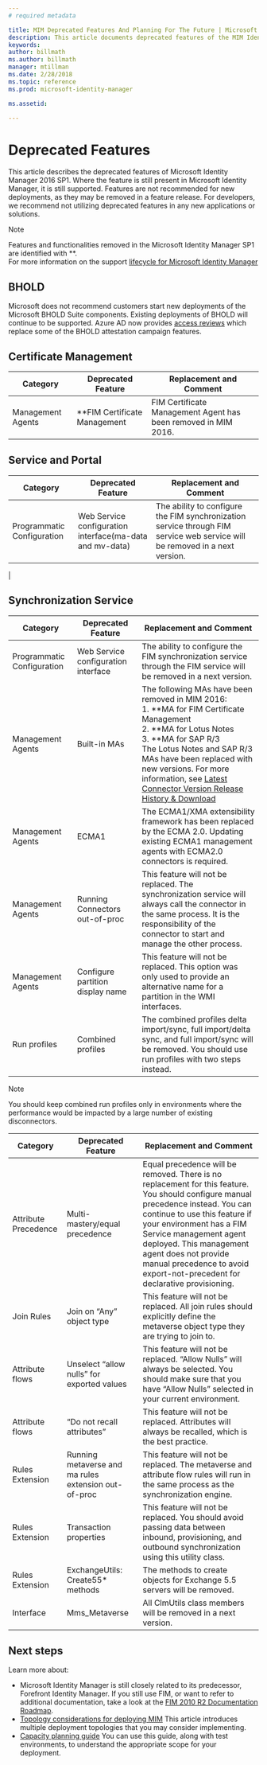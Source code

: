 ```yaml
---
# required metadata

title: MIM Deprecated Features And Planning For The Future | Microsoft Docs
description: This article documents deprecated features of the MIM Identity Manager 2016 SP1.
keywords:
author: billmath
ms.author: billmath
manager: mtillman
ms.date: 2/28/2018
ms.topic: reference
ms.prod: microsoft-identity-manager

ms.assetid:

---
```


# Deprecated Features

This article describes the deprecated features of Microsoft Identity Manager 2016 SP1. Where the feature is still present in Microsoft Identity Manager, it is still supported. Features are not recommended for new deployments, as they may be removed in a feature release.  For developers, we recommend not utilizing deprecated features in any new applications or solutions.

> [!NOTE]
> Features and functionalities removed in the Microsoft Identity Manager SP1 are identified with **. <br>
> For more information on the support [lifecycle for Microsoft Identity Manager](https://support.microsoft.com/en-us/lifecycle/search?alpha=Microsoft%20Forefront%20Identity%20Manager%202010%20R2%20Service%20Pack%201,Microsoft%20Identity%20Manager%202016,Microsoft%20Forefront%20Identity%20Manager%202010)


## BHOLD 

Microsoft does not recommend customers start new deployments of the Microsoft BHOLD Suite components. Existing deployments of BHOLD will continue to be supported. Azure AD now provides [access reviews](https://docs.microsoft.com/en-us/azure/active-directory/active-directory-azure-ad-controls-access-reviews-overview) which replace some of the BHOLD attestation campaign features.

## Certificate Management 

| **Category**                | **Deprecated Feature**              | **Replacement and Comment**           |
|-----------------------------|-------------------------------------|----------------------------------------------|
| Management Agents | **FIM Certificate Management | FIM Certificate Management Agent has been removed in MIM 2016.                                                             |

## Service and Portal

| **Category**                | **Deprecated Feature**              | **Replacement and Comment**           |
|-----------------------------|-------------------------------------|----------------------------------------------|
| Programmatic Configuration | Web Service configuration interface(ma-data and mv-data) | The ability to configure the FIM synchronization service through FIM service web service will be removed in a next version.
|

## Synchronization Service 

| **Category**                | **Deprecated Feature**              | **Replacement and Comment**           |
|-----------------------------|-------------------------------------|----------------------------------------------|
| Programmatic Configuration | Web Service configuration interface | The ability to configure the FIM synchronization service through the FIM service will be removed in a next version.                                                          |
| Management Agents           | Built-in MAs                        | The following MAs have been removed in MIM 2016: </br> 1.  **MA for FIM Certificate Management </br>2.  **MA for Lotus Notes</br> 3.  **MA for SAP R/3 </br> The Lotus Notes and SAP R/3 MAs have been replaced with new versions. For more information, see [Latest Connector Version Release History & Download](https://docs.microsoft.com/en-us/azure/active-directory/connect/active-directory-aadconnectsync-connector-version-history)                                                                                                                                                                                                                                              |
| Management Agents           | ECMA1                               | The ECMA1/XMA extensibility framework has been replaced by the ECMA 2.0. Updating existing ECMA1 management agents with ECMA2.0 connectors is required.                                                                                                                                          |
| Management Agents           | Running Connectors out-of-proc      | This feature will not be replaced. The synchronization service will always call the connector in the same process. It is the responsibility of the connector to start and manage the other process. |
| Management Agents           | Configure partition display name    | This feature will not be replaced. This option was only used to provide an alternative name for a partition in the WMI interfaces.                                                                                                                                                                       |
| Run profiles                | Combined profiles                   | The combined profiles delta import/sync, full import/delta sync, and full import/sync will be removed. You should use run profiles with two steps instead. 

> [!NOTE]
> You should keep combined run profiles only in environments where the performance would be impacted by a large number of existing disconnectors.


| **Category**                | **Deprecated Feature**              | **Replacement and Comment**           |
|--------|-------|---|    
| Attribute Precedence | Multi- mastery/equal precedence                       | Equal precedence will be removed. There is no replacement for this feature. You should configure manual precedence instead. You can continue to use this feature if your environment has a FIM Service management agent deployed. This management agent does not provide manual precedence to avoid export-not-precedent for declarative provisioning. |
| Join Rules           | Join on “Any” object type                             | This feature will not be replaced. All join rules should explicitly define the metaverse object type they are trying to join to.       |
| Attribute flows      | Unselect “allow nulls” for exported values            | This feature will not be replaced. “Allow Nulls” will always be selected. You should make sure that you have “Allow Nulls” selected in your current environment.  |
| Attribute flows      | “Do not recall attributes”                            | This feature will not be replaced. Attributes will always be recalled, which is the best practice.  |
| Rules Extension      | Running metaverse and ma rules extension out- of-proc | This feature will not be replaced. The metaverse and attribute flow rules will run in the same process as the synchronization engine.       |
| Rules Extension      | Transaction properties                                | This feature will not be replaced. You should avoid passing data between inbound, provisioning, and outbound synchronization using this utility class.  |
| Rules Extension      | ExchangeUtils: Create55\* methods                     | The methods to create objects for Exchange 5.5 servers will be removed.        |
| Interface            | Mms_Metaverse                                        | All ClmUtils class members will be removed in a next version.   |

## Next steps
Learn more about:

- Microsoft Identity Manager is still closely related to its predecessor, Forefront Identity Manager. If you still use FIM, or want to refer to additional documentation, take a look at the [FIM 2010 R2 Documentation Roadmap](https://technet.microsoft.com/library/jj133885.aspx).
- [Topology considerations for deploying MIM](topology-considerations.md) This article introduces multiple deployment topologies that you may consider implementing.
- [Capacity planning guide](capacity-planning-guide.md) You can use this guide, along with test environments, to understand the appropriate scope for your deployment.
